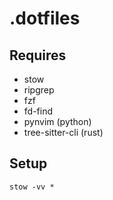 # .dotfiles

## Requires

- stow
- ripgrep
- fzf
- fd-find
- pynvim (python)
- tree-sitter-cli (rust)

## Setup

```
stow -vv *
```
